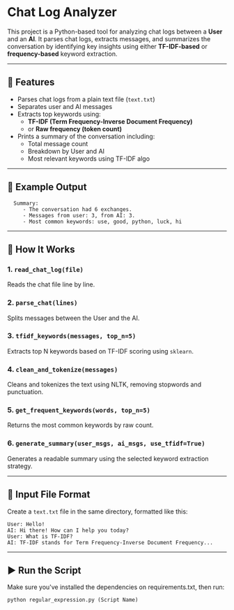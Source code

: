 # Chat Log Analyzer

This project is a Python-based tool for analyzing chat logs between a **User** and an **AI**. It parses chat logs, extracts messages, and summarizes the conversation by identifying key insights using either **TF-IDF-based** or **frequency-based** keyword extraction.

---

## 📂 Features

- Parses chat logs from a plain text file (`text.txt`)
- Separates user and AI messages
- Extracts top keywords using:
  - **TF-IDF (Term Frequency-Inverse Document Frequency)**
  - or **Raw frequency (token count)**
- Prints a summary of the conversation including:
  - Total message count
  - Breakdown by User and AI
  - Most relevant keywords using TF-IDF algo

---

## 🧪 Example Output
```
  Summary:
     - The conversation had 6 exchanges.
     - Messages from user: 3, from AI: 3.
     - Most common keywords: use, good, python, luck, hi
```

---

## 🔧 How It Works

### 1. `read_chat_log(file)`
Reads the chat file line by line.

### 2. `parse_chat(lines)`
Splits messages between the User and the AI.

### 3. `tfidf_keywords(messages, top_n=5)`
Extracts top N keywords based on TF-IDF scoring using `sklearn`.

### 4. `clean_and_tokenize(messages)`
Cleans and tokenizes the text using NLTK, removing stopwords and punctuation.

### 5. `get_frequent_keywords(words, top_n=5)`
Returns the most common keywords by raw count.

### 6. `generate_summary(user_msgs, ai_msgs, use_tfidf=True)`
Generates a readable summary using the selected keyword extraction strategy.

---

## 📁 Input File Format

Create a `text.txt` file in the same directory, formatted like this:

```
User: Hello!
AI: Hi there! How can I help you today?
User: What is TF-IDF?
AI: TF-IDF stands for Term Frequency-Inverse Document Frequency...
```

---

## ▶️ Run the Script

Make sure you've installed the dependencies on requirements.txt, then run:

```
python regular_expression.py (Script Name)
```

